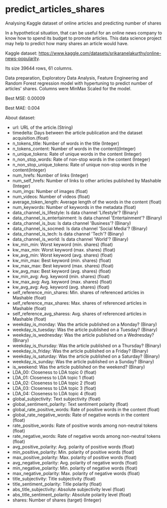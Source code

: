 # predict_articles_shares
Analysing Kaggle dataset of online articles and predicting number of shares

In a  hypothetical situation, that can be useful for an online news company to know how to spend its budget to promote articles. This data science project may help to predict how many shares an article would have.

Kaggle dataset: https://www.kaggle.com/datasets/srikaranelakurthy/online-news-popularity.

Its size 39644 rows, 61 columns.

Data preparation, Exploratory Data Analysis, Feature Engineering and Random Forest regression model with hypertuning to predict number of articles' shares. Columns were MinMax Scaled for the model.

Best MSE: 0.00009

Best MAE: 0.004

About dataset:
* url: URL of the article.(String)
* timedelta: Days between the article publication and the dataset acquisition.(float)
* n_tokens_title: Number of words in the title (Integer)
* n_tokens_content: Number of words in the content((Integer)
* n_unique_tokens: Rate of unique words in the content (Integer)
* n_non_stop_words: Rate of non-stop words in the content (Integer)
* n_non_stop_unique_tokens: Rate of unique non-stop words in the content(Integer)
* num_hrefs: Number of links (Integer)
* num_self_hrefs: Number of links to other articles published by Mashable (Integer)
* num_imgs: Number of images (float)
* num_videos: Number of videos (float)
* average_token_length: Average length of the words in the content (float)
* num_keywords: Number of keywords in the metadata (float)
* data_channel_is_lifestyle: Is data channel 'Lifestyle'? (Binary)
* data_channel_is_entertainment: Is data channel 'Entertainment'? (Binary)
* data_channel_is_bus: Is data channel 'Business'? (Binary)
* data_channel_is_socmed: Is data channel 'Social Media'? (Binary)
* data_channel_is_tech: Is data channel 'Tech'? (Binary)
* data_channel_is_world: Is data channel 'World'? (Binary)
* kw_min_min: Worst keyword (min. shares) (float)
* kw_max_min: Worst keyword (max. shares) (float)
* kw_avg_min: Worst keyword (avg. shares) (float)
* kw_min_max: Best keyword (min. shares) (float)
* kw_max_max: Best keyword (max. shares) (float)
* kw_avg_max: Best keyword (avg. shares) (float)
* kw_min_avg: Avg. keyword (min. shares) (float)
* kw_max_avg: Avg. keyword (max. shares) (float)
* kw_avg_avg: Avg. keyword (avg. shares) (float)
* self_reference_min_shares: Min. shares of referenced articles in Mashable (float)
* self_reference_max_shares: Max. shares of referenced articles in Mashable (float)
* self_reference_avg_sharess: Avg. shares of referenced articles in Mashable (float)
* weekday_is_monday: Was the article published on a Monday? (Binary)
* weekday_is_tuesday: Was the article published on a Tuesday? (Binary)
* weekday_is_wednesday: Was the article published on a Wednesday? (Binary)
* weekday_is_thursday: Was the article published on a Thursday? (Binary)
* weekday_is_friday: Was the article published on a Friday? (Binary)
* weekday_is_saturday: Was the article published on a Saturday? (Binary)
* weekday_is_sunday: Was the article published on a Sunday? (Binary)
* is_weekend: Was the article published on the weekend? (Binary)
* LDA_00: Closeness to LDA topic 0 (float)
* LDA_01: Closeness to LDA topic 1 (float)
* LDA_02: Closeness to LDA topic 2 (float)
* LDA_03: Closeness to LDA topic 3 (float)
* LDA_04: Closeness to LDA topic 4 (float)
* global_subjectivity: Text subjectivity (float)
* global_sentiment_polarity: Text sentiment polarity (float)
* global_rate_positive_words: Rate of positive words in the content (float)
* global_rate_negative_words: Rate of negative words in the content (float)
* rate_positive_words: Rate of positive words among non-neutral tokens (float)
* rate_negative_words: Rate of negative words among non-neutral tokens (float)
* avg_positive_polarity: Avg. polarity of positive words (float)
* min_positive_polarity: Min. polarity of positive words (float)
* max_positive_polarity: Max. polarity of positive words (float)
* avg_negative_polarity: Avg. polarity of negative words (float)
* min_negative_polarity: Min. polarity of negative words (float)
* max_negative_polarity: Max. polarity of negative words (float)
* title_subjectivity: Title subjectivity (float)
* title_sentiment_polarity: Title polarity (float)
* abs_title_subjectivity: Absolute subjectivity level (float)
* abs_title_sentiment_polarity: Absolute polarity level (float)
* shares: Number of shares (target) (Integer)
